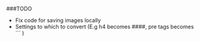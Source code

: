 ###TODO

- Fix code for saving images locally
- Settings to which to convert (E.g h4 becomes ####, pre tags becomes ``` )